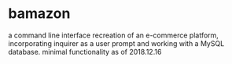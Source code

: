 # bamazon

a command line interface recreation of an e-commerce platform, incorporating inquirer as a user prompt and working with a MySQL database. minimal functionality as of 2018.12.16